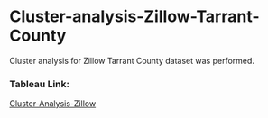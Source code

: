 # Cluster-analysis-Zillow-Tarrant-County
Cluster analysis for Zillow Tarrant County dataset was performed.

### Tableau Link:
[Cluster-Analysis-Zillow](https://public.tableau.com/app/profile/darshika.keerthisinghe/viz/ZillowTarrantCountyDataAnalysis/ZillowTarrantCountyDataAnalysis?publish=yes)

